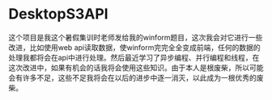 # DesktopS3API
这个项目是我这个暑假集训时老师发给我的winform题目，这次我会对它进行一些改进，比如使用web api读取数据，使winform完完全全变成前端，任何的数据的处理我都将会在api中进行处理。然后最近学习了异步编程、并行编程和线程，在这次改进中，如果有机会的话我将会使用这些知识。由于本人是根废柴，所以可能会有许多不足，这些不足我将会在以后的进步中逐一消灭，以此成为一根优秀的废柴。
